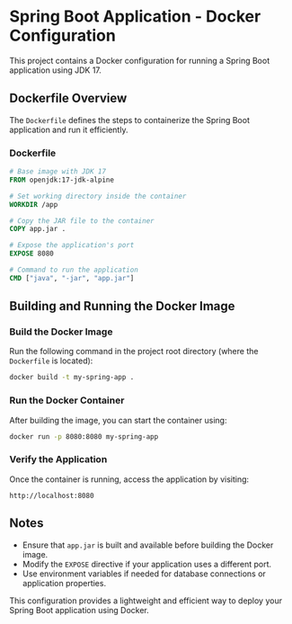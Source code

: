 # Spring Boot Application - Docker Configuration

This project contains a Docker configuration for running a Spring Boot application using JDK 17.

## Dockerfile Overview

The `Dockerfile` defines the steps to containerize the Spring Boot application and run it efficiently.

### Dockerfile
```dockerfile
# Base image with JDK 17
FROM openjdk:17-jdk-alpine

# Set working directory inside the container
WORKDIR /app

# Copy the JAR file to the container
COPY app.jar .

# Expose the application's port
EXPOSE 8080

# Command to run the application
CMD ["java", "-jar", "app.jar"]
```

## Building and Running the Docker Image

### Build the Docker Image
Run the following command in the project root directory (where the `Dockerfile` is located):
```sh
docker build -t my-spring-app .
```

### Run the Docker Container
After building the image, you can start the container using:
```sh
docker run -p 8080:8080 my-spring-app
```

### Verify the Application
Once the container is running, access the application by visiting:
```
http://localhost:8080
```

## Notes
- Ensure that `app.jar` is built and available before building the Docker image.
- Modify the `EXPOSE` directive if your application uses a different port.
- Use environment variables if needed for database connections or application properties.

This configuration provides a lightweight and efficient way to deploy your Spring Boot application using Docker.
